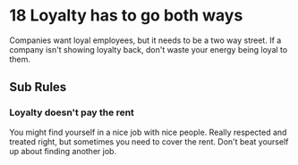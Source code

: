 # 18 Loyalty has to go both ways

Companies want loyal employees, but it needs to be a two way street. If a company isn't showing loyalty back, don't waste your energy being loyal to them.

## Sub Rules

### Loyalty doesn't pay the rent

You might find yourself in a nice job with nice people. Really respected and treated right, but sometimes you need to cover the rent. Don't beat yourself up about finding another job.